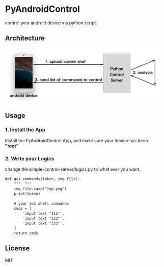 # PyAndroidControl
control your android device via python script.

## Architecture
![](architecture.png)

## Usage
### 1. Install the App
Install the PyAndroidControl App, and make sure your device has been **"root"**

### 2. Write your Logics
change the simple-control-server/logics.py to what ever you want.
```
def get_commands(token, img_file):
    """  """
    img_file.save("tmp.png")
    print(token)

    # your adb shell commands
    cmds = [
        'input text "111"',
        'input text "222"',
        'input text "333"',
    ]
    return cmds
```
## License
MIT
